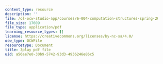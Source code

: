 ```yaml
---
content_type: resource
description: ''
file: /ol-ocw-studio-app/courses/6-004-computation-structures-spring-2017/a56ae7e030b9574293d34936246e86c5_4fTOrb1yBFU.pdf
file_size: 17609
file_type: application/pdf
learning_resource_types: []
license: https://creativecommons.org/licenses/by-nc-sa/4.0/
ocw_type: OCWFile
resourcetype: Document
title: 3play pdf file
uid: a56ae7e0-30b9-5742-93d3-4936246e86c5
---
```

